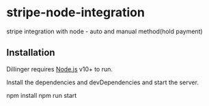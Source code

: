 # stripe-node-integration
stripe integration with node - auto and manual method(hold payment)



## Installation

Dillinger requires [Node.js](https://nodejs.org/) v10+ to run.

Install the dependencies and devDependencies and start the server.

npm install 
npm run start
